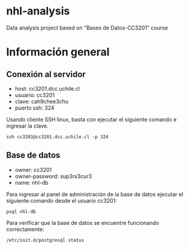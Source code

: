 # nhl-analysis
Data analysis project based on "Bases de Datos-CC3201" course

# Información general

## Conexión al servidor
- host: cc3201.dcc.uchile.cl
- usuario: cc3201
- clave: cah9chee3chu
- puerto ssh: 324

Usando cliente SSH linux, basta con ejecutar el siguiente comando e ingresar la clave.
```
ssh cc3201@cc3201.dcc.uchile.cl -p 324
```

## Base de datos

- owner: cc3201
- owner-password: sup3rs3cur3
- name: nhl-db

Para ingresar al panel de administración de la base de datos ejecutar el siguiente comando desde el usuario cc3201:
```
psql nhl-db
```

Para verificar que la base de datos se encuentre funcionando correctamente:
```
/etc/init.d/postgresql status
```
